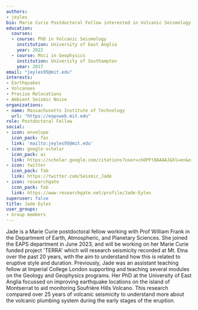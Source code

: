 ```yaml
---
authors:
- jeyles
bio: Marie Curie Postdoctoral Fellow interested in Volcanic Seismology
education:
  courses:
  - course: PhD in Volcanic Seismology
    institution: University of East Anglia
    year: 2022
  - course: Msci in Geophysics
    institution: University of Southampton
    year: 2017
email: "jeyles95@mit.edu"
interests:
- Earthquakes
- Volcanoes
- Precise Relocations
- Ambient Seismic Noise
organizations:
- name: Massachusetts Institute of Technology 
  url: "https://eapsweb.mit.edu"
role: Postdoctoral Fellow
social:
- icon: envelope
  icon_pack: fas
  link: 'mailto:jeyles95@mit.edu'
- icon: google-scholar
  icon_pack: ai
  link: https://scholar.google.com/citations?user=ckOPFt8AAAAJ&hl=en&oi=sra
- icon: twitter
  icon_pack: fab
  link: https://twitter.com/Seismic_Jade
- icon: researchgate
  icon_pack: fab
  link: https://www.researchgate.net/profile/Jade-Eyles
superuser: false
title: Jade Eyles
user_groups:
- Group members
---
```


Jade is a Marie Curie postdoctoral fellow working with Prof William Frank in the Department of Earth, Atmospheric, and Planetary Sciences. She joined the EAPS department in June 2023, and will be working on her Marie Curie funded project 'TERRA' which will research seismicity recorded at Mt. Etna over the past 20 years, with the aim to understand how this is related to eruptive style and duration. Previously, Jade was an assistant teaching fellow at Imperial College London supporting and teaching several modules on the Geology and Geophysics programs. Her PhD at the University of East Anglia focussed on improving earthquake locations on the island of Montserrat to aid monitoring Soufrière Hills Volcano. This research compared over 25 years of volcanic seismicity to understand more about the volcanic plumbing system during the early stages of the eruption.
